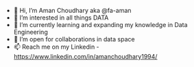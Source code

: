 - 👋 Hi, I’m Aman Choudhary aka @fa-aman 
- 👀 I’m interested in all things DATA
- 🌱 I’m currently learning and expanding my knowledge in Data Engineering
- 💞️ I’m open for collaborations in data space
- 📫 Reach me on my Linkedin - https://www.linkedin.com/in/amanchoudhary1994/

<!---
fa-aman/fa-aman is a ✨ special ✨ repository because its `README.md` (this file) appears on your GitHub profile.
You can click the Preview link to take a look at your changes.
--->
